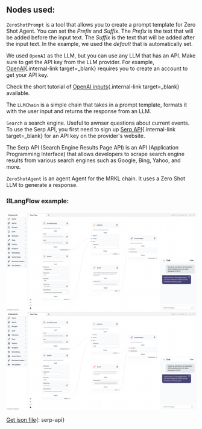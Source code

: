 ## Nodes used:

`ZeroShotPrompt` is a tool that allows you to create a prompt template for Zero Shot Agent. You can set the *Prefix* and *Suffix*. The *Prefix* is the text that will be added before the input text. The *Suffix* is the text that will be added after the input text. In the example, we used the *default* that is automatically set.

We used `OpenAI` as the LLM, but you can use any LLM that has an API. Make sure to get the API key from the LLM provider. For example, [OpenAI](https://platform.openai.com/account/api-keys){.internal-link target=_blank} requires you to create an account to get your API key.

Check the short tutorial of [OpenAI inputs](llms.md){.internal-link target=_blank} available.

The `LLMChain` is a simple chain that takes in a prompt template, formats it with the user input and returns the response from an LLM.

`Search` a search engine. Useful to awnser questions about current events. To use the Serp API, you first need to sign up [Serp API](https://serpapi.com/){.internal-link target=_blank} for an API key on the provider's website.

The Serp API (Search Engine Results Page API) is an API (Application Programming Interface) that allows developers to scrape search engine results from various search engines such as Google, Bing, Yahoo, and more.

`ZeroShotAgent` is an agent Agent for the MRKL chain. It uses a Zero Shot LLM to generate a response.

### ⛓️LangFlow example:

![!Description](img/serp-api.png#only-dark)
![!Description](img/serp-api.png#only-light)

[Get json file](data/Serp-api.json){: serp-api}